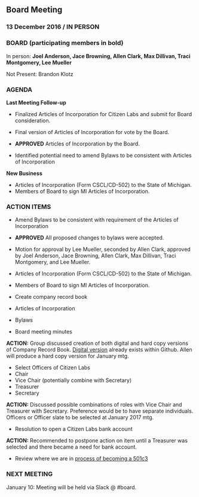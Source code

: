 ## Board Meeting
### 13 December 2016 / IN PERSON

### BOARD (participating members in bold)
In person: **Joel Anderson, Jace Browning, Allen Clark, Max Dillivan, Traci Montgomery, Lee Mueller**

Not Present: Brandon Klotz

### AGENDA

**Last Meeting Follow-up**

- Finalized Articles of Incorporation for Citizen Labs and submit for Board consideration.

- Final version of Articles of Incorporation for vote by the Board.
 - **APPROVED** Articles of Incorporation by the Board.

- Identified potential need to amend Bylaws to be consistent with Articles of Incorporation

**New Business**

- Articles of Incorporation (Form CSCL/CD-502) to the State of Michigan.
 - Members of Board to sign MI Articles of Incorporation.

### ACTION ITEMS

- Amend Bylaws to be consistent with requirement of the Articles of Incorporation
 - **APPROVED** All proposed changes to bylaws were accepted.
  - Motion for approval by Lee Mueller, seconded by Allen Clark, approved by Joel Anderson, Jace Browning, Allen Clark, Max Dillivan, Traci Montgomery, and Lee Mueller.

- Articles of Incorporation (Form CSCL/CD-502) to the State of Michigan.
 - Members of Board to sign MI Articles of Incorporation.

 - Create company record book
  - Articles of Incorporation
  - Bylaws
  - Board meeting minutes

**ACTION:** Group discussed creation of both digital and hard copy versions of Company Record Book. [Digital version](https://github.com/citizenlabsgr/community/tree/master/governance) already exists within Github. Allen will produce a hard copy version for January mtg.

- Select Officers of Citizen Labs
 - Chair
 - Vice Chair (potentially combine with Secretary)
 - Treasurer
 - Secretary

**ACTION:** Discussed possible combinations of roles with Vice Chair and Treasurer with Secretary. Preference would be to have separate individuals. Officers or Officer slate to be selected at January 2017 mtg.

- Resolution to open a Citizen Labs bank account

**ACTION:** Recommended to postpone action on item until a Treasurer was selected and there became a need for bank account.

- Review where we are in [process of becoming a 501c3](https://github.com/citizenlabsgr/community/wiki/Steps-to-Become-a-Non-Profit-in-Michigan)


### NEXT MEETING

January 10: Meeting will be held via Slack @ #board.
